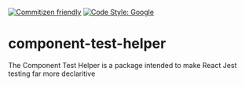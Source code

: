 [![Commitizen friendly](https://img.shields.io/badge/commitizen-friendly-brightgreen.svg)](http://commitizen.github.io/cz-cli/)
[![Code Style: Google](https://img.shields.io/badge/code%20style-google-blueviolet.svg)](https://github.com/google/gts)

# component-test-helper
The Component Test Helper is a package intended to make React Jest testing far more declaritive
